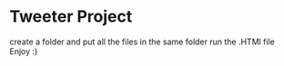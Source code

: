# Tweeter Project
create a folder and put all the files in the same folder
run the .HTMl file 
Enjoy :)
